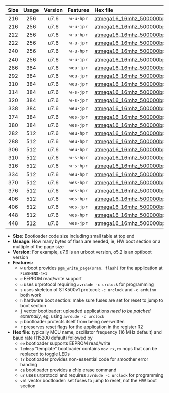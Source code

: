 |Size|Usage|Version|Features|Hex file|
|:-:|:-:|:-:|:-:|:--|
|216|256|u7.6|`w-u-hpr`|[atmega16_16mhz_500000bps_ur.hex](https://raw.githubusercontent.com/stefanrueger/urboot/main/atmega16_16mhz_500000bps_ur.hex)|
|216|256|u7.6|`w-u-jpr`|[atmega16_16mhz_500000bps_ur_vbl.hex](https://raw.githubusercontent.com/stefanrueger/urboot/main/atmega16_16mhz_500000bps_ur_vbl.hex)|
|222|256|u7.6|`w-u-hpr`|[atmega16_16mhz_500000bps_lednop_ur.hex](https://raw.githubusercontent.com/stefanrueger/urboot/main/atmega16_16mhz_500000bps_lednop_ur.hex)|
|222|256|u7.6|`w-u-jpr`|[atmega16_16mhz_500000bps_lednop_ur_vbl.hex](https://raw.githubusercontent.com/stefanrueger/urboot/main/atmega16_16mhz_500000bps_lednop_ur_vbl.hex)|
|240|256|u7.6|`w-u-hpr`|[atmega16_16mhz_500000bps_lednop_fr_ur.hex](https://raw.githubusercontent.com/stefanrueger/urboot/main/atmega16_16mhz_500000bps_lednop_fr_ur.hex)|
|240|256|u7.6|`w-u-jpr`|[atmega16_16mhz_500000bps_lednop_fr_ur_vbl.hex](https://raw.githubusercontent.com/stefanrueger/urboot/main/atmega16_16mhz_500000bps_lednop_fr_ur_vbl.hex)|
|286|384|u7.6|`weu-jpr`|[atmega16_16mhz_500000bps_ee_ur_vbl.hex](https://raw.githubusercontent.com/stefanrueger/urboot/main/atmega16_16mhz_500000bps_ee_ur_vbl.hex)|
|292|384|u7.6|`weu-jpr`|[atmega16_16mhz_500000bps_ee_lednop_ur_vbl.hex](https://raw.githubusercontent.com/stefanrueger/urboot/main/atmega16_16mhz_500000bps_ee_lednop_ur_vbl.hex)|
|310|384|u7.6|`weu-jpr`|[atmega16_16mhz_500000bps_ee_lednop_fr_ur_vbl.hex](https://raw.githubusercontent.com/stefanrueger/urboot/main/atmega16_16mhz_500000bps_ee_lednop_fr_ur_vbl.hex)|
|314|384|u7.6|`w-s-jpr`|[atmega16_16mhz_500000bps_vbl.hex](https://raw.githubusercontent.com/stefanrueger/urboot/main/atmega16_16mhz_500000bps_vbl.hex)|
|320|384|u7.6|`w-s-jpr`|[atmega16_16mhz_500000bps_lednop_vbl.hex](https://raw.githubusercontent.com/stefanrueger/urboot/main/atmega16_16mhz_500000bps_lednop_vbl.hex)|
|338|384|u7.6|`weu-jpr`|[atmega16_16mhz_500000bps_ee_lednop_fr_ce_ur_vbl.hex](https://raw.githubusercontent.com/stefanrueger/urboot/main/atmega16_16mhz_500000bps_ee_lednop_fr_ce_ur_vbl.hex)|
|374|384|u7.6|`wes-jpr`|[atmega16_16mhz_500000bps_ee_vbl.hex](https://raw.githubusercontent.com/stefanrueger/urboot/main/atmega16_16mhz_500000bps_ee_vbl.hex)|
|380|384|u7.6|`wes-jpr`|[atmega16_16mhz_500000bps_ee_lednop_vbl.hex](https://raw.githubusercontent.com/stefanrueger/urboot/main/atmega16_16mhz_500000bps_ee_lednop_vbl.hex)|
|282|512|u7.6|`weu-hpr`|[atmega16_16mhz_500000bps_ee_ur.hex](https://raw.githubusercontent.com/stefanrueger/urboot/main/atmega16_16mhz_500000bps_ee_ur.hex)|
|288|512|u7.6|`weu-hpr`|[atmega16_16mhz_500000bps_ee_lednop_ur.hex](https://raw.githubusercontent.com/stefanrueger/urboot/main/atmega16_16mhz_500000bps_ee_lednop_ur.hex)|
|306|512|u7.6|`weu-hpr`|[atmega16_16mhz_500000bps_ee_lednop_fr_ur.hex](https://raw.githubusercontent.com/stefanrueger/urboot/main/atmega16_16mhz_500000bps_ee_lednop_fr_ur.hex)|
|310|512|u7.6|`w-s-hpr`|[atmega16_16mhz_500000bps.hex](https://raw.githubusercontent.com/stefanrueger/urboot/main/atmega16_16mhz_500000bps.hex)|
|316|512|u7.6|`w-s-hpr`|[atmega16_16mhz_500000bps_lednop.hex](https://raw.githubusercontent.com/stefanrueger/urboot/main/atmega16_16mhz_500000bps_lednop.hex)|
|334|512|u7.6|`weu-hpr`|[atmega16_16mhz_500000bps_ee_lednop_fr_ce_ur.hex](https://raw.githubusercontent.com/stefanrueger/urboot/main/atmega16_16mhz_500000bps_ee_lednop_fr_ce_ur.hex)|
|370|512|u7.6|`wes-hpr`|[atmega16_16mhz_500000bps_ee.hex](https://raw.githubusercontent.com/stefanrueger/urboot/main/atmega16_16mhz_500000bps_ee.hex)|
|376|512|u7.6|`wes-hpr`|[atmega16_16mhz_500000bps_ee_lednop.hex](https://raw.githubusercontent.com/stefanrueger/urboot/main/atmega16_16mhz_500000bps_ee_lednop.hex)|
|406|512|u7.6|`wes-hpr`|[atmega16_16mhz_500000bps_ee_lednop_fr.hex](https://raw.githubusercontent.com/stefanrueger/urboot/main/atmega16_16mhz_500000bps_ee_lednop_fr.hex)|
|406|512|u7.6|`wes-jpr`|[atmega16_16mhz_500000bps_ee_lednop_fr_vbl.hex](https://raw.githubusercontent.com/stefanrueger/urboot/main/atmega16_16mhz_500000bps_ee_lednop_fr_vbl.hex)|
|448|512|u7.6|`wes-hpr`|[atmega16_16mhz_500000bps_ee_lednop_fr_ce.hex](https://raw.githubusercontent.com/stefanrueger/urboot/main/atmega16_16mhz_500000bps_ee_lednop_fr_ce.hex)|
|448|512|u7.6|`wes-jpr`|[atmega16_16mhz_500000bps_ee_lednop_fr_ce_vbl.hex](https://raw.githubusercontent.com/stefanrueger/urboot/main/atmega16_16mhz_500000bps_ee_lednop_fr_ce_vbl.hex)|

- **Size:** Bootloader code size including small table at top end
- **Useage:** How many bytes of flash are needed, ie, HW boot section or a multiple of the page size
- **Version:** For example, u7.6 is an urboot version, o5.2 is an optiboot version
- **Features:**
  + `w` urboot provides `pgm_write_page(sram, flash)` for the application at `FLASHEND-4+1`
  + `e` EEPROM read/write support
  + `u` uses urprotocol requiring `avrdude -c urclock` for programming
  + `s` uses skeleton of STK500v1 protocol; `-c urclock` and `-c arduino` both work
  + `h` hardware boot section: make sure fuses are set for reset to jump to boot section
  + `j` vector bootloader: uploaded applications *need to be patched externally*, eg, using `avrdude -c urclock`
  + `p` bootloader protects itself from being overwritten
  + `r` preserves reset flags for the application in the register R2
- **Hex file:** typically MCU name, oscillator frequency (16 MHz default) and baud rate (115200 default) followed by
  + `ee` bootloader supports EEPROM read/write
  + `lednop` "template" bootloader contains `mov rx,rx` nops that can be replaced to toggle LEDs
  + `fr` bootloader provides non-essential code for smoother error handing
  + `ce` bootloader provides a chip erase command
  + `ur` uses urprotocol and requires `avrdude -c urclock` for programming
  + `vbl` vector bootloader: set fuses to jump to reset, not the HW boot section
